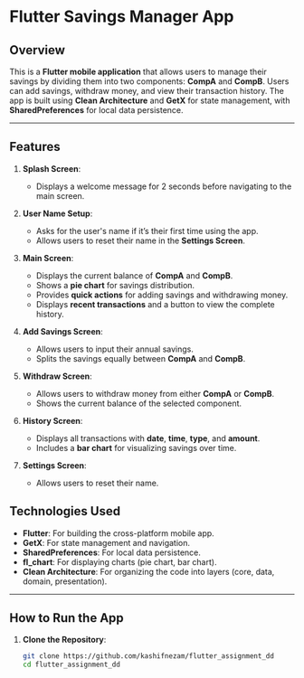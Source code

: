 # Flutter Savings Manager App

## Overview
This is a **Flutter mobile application** that allows users to manage their savings by dividing them into two components: **CompA** and **CompB**. Users can add savings, withdraw money, and view their transaction history. The app is built using **Clean Architecture** and **GetX** for state management, with **SharedPreferences** for local data persistence.

---

## Features
1. **Splash Screen**:
   - Displays a welcome message for 2 seconds before navigating to the main screen.

2. **User Name Setup**:
   - Asks for the user's name if it’s their first time using the app.
   - Allows users to reset their name in the **Settings Screen**.

3. **Main Screen**:
   - Displays the current balance of **CompA** and **CompB**.
   - Shows a **pie chart** for savings distribution.
   - Provides **quick actions** for adding savings and withdrawing money.
   - Displays **recent transactions** and a button to view the complete history.

4. **Add Savings Screen**:
   - Allows users to input their annual savings.
   - Splits the savings equally between **CompA** and **CompB**.

5. **Withdraw Screen**:
   - Allows users to withdraw money from either **CompA** or **CompB**.
   - Shows the current balance of the selected component.

6. **History Screen**:
   - Displays all transactions with **date**, **time**, **type**, and **amount**.
   - Includes a **bar chart** for visualizing savings over time.

7. **Settings Screen**:
   - Allows users to reset their name.



## Technologies Used
- **Flutter**: For building the cross-platform mobile app.
- **GetX**: For state management and navigation.
- **SharedPreferences**: For local data persistence.
- **fl_chart**: For displaying charts (pie chart, bar chart).
- **Clean Architecture**: For organizing the code into layers (core, data, domain, presentation).

---

## How to Run the App
1. **Clone the Repository**:
   ```bash
   git clone https://github.com/kashifnezam/flutter_assignment_dd
   cd flutter_assignment_dd